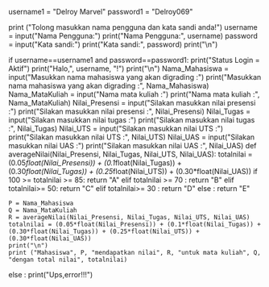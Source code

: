 username1 = "Delroy Marvel"
password1 = "Delroy069"

print ("Tolong masukkan nama pengguna dan kata sandi anda!")
username = input("Nama Pengguna:")
print("Nama Pengguna:", username)
password = input("Kata sandi:")
print("Kata sandi:", password)
print("\n")

if username==username1 and password==password1:
    print("Status Login = Aktif")
    print("Halo,", username, "!")
    print("\n")
    Nama_Mahasiswa = input("Masukkan nama mahasiswa yang akan digrading :")
    print("Masukkan nama mahasiswa yang akan digrading :", Nama_Mahasiswa)
    Nama_MataKuliah = input("Nama mata kuliah :")
    print("Nama mata kuliah :", Nama_MataKuliah)
    Nilai_Presensi = input("Silakan masukkan nilai presensi :")
    print("Silakan masukkan nilai presensi :", Nilai_Presensi)
    Nilai_Tugas = input("Silakan masukkan nilai tugas :")
    print("Silakan masukkan nilai tugas :", Nilai_Tugas)
    Nilai_UTS = input("Silakan masukkan nilai UTS :")
    print("Silakan masukkan nilai UTS :", Nilai_UTS)
    Nilai_UAS = input("Silakan masukkan nilai UAS :")
    print("Silakan masukkan nilai UAS :", Nilai_UAS)
    def averageNilai(Nilai_Presensi, Nilai_Tugas, Nilai_UTS, Nilai_UAS):
        totalnilai = (0.05*float(Nilai_Presensi)) + (0.1*float(Nilai_Tugas)) + (0.30*float(Nilai_Tugas)) + (0.25*float(Nilai_UTS)) + (0.30*float(Nilai_UAS))
        if 100 >= totalnilai >= 85:
            return "A"
        elif totalnilai >= 70 :
            return "B"
        elif totalnilai>= 50:
            return "C"
        elif totalnilai>= 30 :
            return "D"
        else :
            return "E"

    P = Nama_Mahasiswa
    Q = Nama_MataKuliah
    R = averageNilai(Nilai_Presensi, Nilai_Tugas, Nilai_UTS, Nilai_UAS)
    totalnilai = (0.05*float(Nilai_Presensi)) + (0.1*float(Nilai_Tugas)) + (0.30*float(Nilai_Tugas)) + (0.25*float(Nilai_UTS)) + (0.30*float(Nilai_UAS))
    print("\n") 
    print ("Mahasiswa", P, "mendapatkan nilai", R, "untuk mata kuliah", Q, "dengan total nilai", totalnilai)

else :
    print("Ups,error!!!")